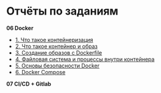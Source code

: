 # Отчёты по заданиям

**06 Docker**
- [1. Что такое контейнеризация](06%20Docker/1.%20Что%20такое%20контейнеризация.md)
- [2. Что такое контейнер и образ](06%20Docker/2.%20Что%20такое%20контейнер%20и%20образ.md)
- [3. Создание образов с Dockerfile](06%20Docker/3.%20Создание%20образов%20с%20Dockerfile.md)
- [4. Файловая система и процессы внутри контейнера](06%20Docker/4.%20Файловая%20система%20и%20процессы%20внутри%20контейнера.md)
- [5. Основы безопасности Docker](06%20Docker/5.%20Основы%20безопасности%20Docker.md)
- [6. Docker Compose](06%20Docker/6.%20Docker%20Compose.md)

**07 CI/CD + Gitlab**
